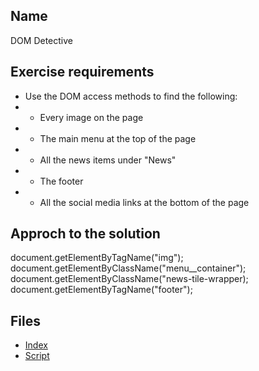 ## Name 
DOM Detective
## Exercise requirements
* Use the DOM access methods to find the following:
* * Every image on the page
* * The main menu at the top of the page
* * All the news items under "News"
* * The footer
* * All the social media links at the bottom of the page
## Approch to the solution
document.getElementByTagName("img");
document.getElementByClassName("menu__container");
document.getElementByClassName("news-tile-wrapper);
document.getElementByTagName("footer");

## Files
* [Index](index.html) 
* [Script](script/main.js) 
